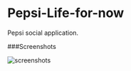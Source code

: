 Pepsi-Life-for-now
==================

Pepsi social application.

###Screenshots

![screenshots](https://www.dropbox.com/s/9ukjjp709olq6jt/screenshots.png)
